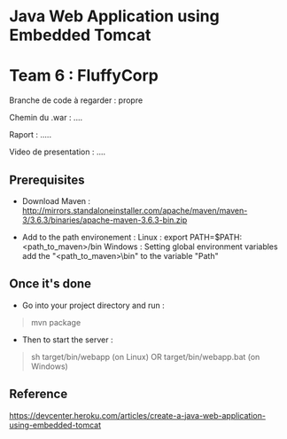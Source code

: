 # Java Web Application using Embedded Tomcat

# Team 6 : FluffyCorp
Branche de code à regarder : propre

Chemin du .war : ....

Raport : .....

Video de presentation : ....


## Prerequisites

* Download Maven : 
http://mirrors.standaloneinstaller.com/apache/maven/maven-3/3.6.3/binaries/apache-maven-3.6.3-bin.zip

* Add to the path environement :
Linux : export PATH=$PATH:<path_to_maven>/bin
Windows : Setting global environment variables add the "<path_to_maven>\bin" to the variable "Path"

## Once it's done

* Go into your project directory and run :
> mvn package
* Then to start the server :
> sh target/bin/webapp (on Linux) 
OR 
> target/bin/webapp.bat (on Windows)

## Reference

https://devcenter.heroku.com/articles/create-a-java-web-application-using-embedded-tomcat
